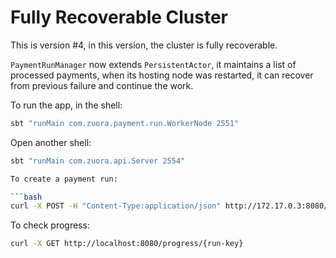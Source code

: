 # Fully Recoverable Cluster
This is version #4, in this version, the cluster is fully recoverable.

`PaymentRunManager` now extends `PersistentActor`, it maintains a list of processed payments, when its hosting node was restarted, it can recover from previous failure and continue the work.

To run the app, in the shell:

```bash
sbt "runMain com.zuora.payment.run.WorkerNode 2551"
```

Open another shell:

```bash
sbt "runMain com.zuora.api.Server 2554"

To create a payment run:

```bash
curl -X POST -H "Content-Type:application/json" http://172.17.0.3:8080/payment-runs -d '{"pmKey": "pm001", "invoices": 100}'
```

To check progress:

```bash
curl -X GET http://localhost:8080/progress/{run-key}
```